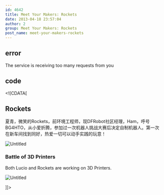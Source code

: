 ```yaml
---
id: 4642
title: Meet Your Makers: Rockets
date: 2013-04-18 23:57:04
author: 2
group: Meet Your Makers: Rockets
post_name: meet-your-makers-rockets
---
```


## error
The service is receiving too many requests from you

## code
 <!\[CDATA\[

## Rockets

夏青，微笑的Rockets，前环境工程师，现DFRobot社区经理，Ham，呼号BG4HTO，从小爱折腾，参加过一次机器人挑战大赛后决定自制机器人。第一次在新车间找到同好，热爱一切可以动手实践的玩意！

![Untitled](http://139.162.84.35/wp-content/uploads/2013/04/untitled8.jpg "untitled.jpg")

### Battle of 3D Printers

Both Lucio and Rockets are working on 3D Printers.

![Untitled](http://139.162.84.35/wp-content/uploads/2013/04/untitled7.jpg "untitled.jpg")

\]\]> 
